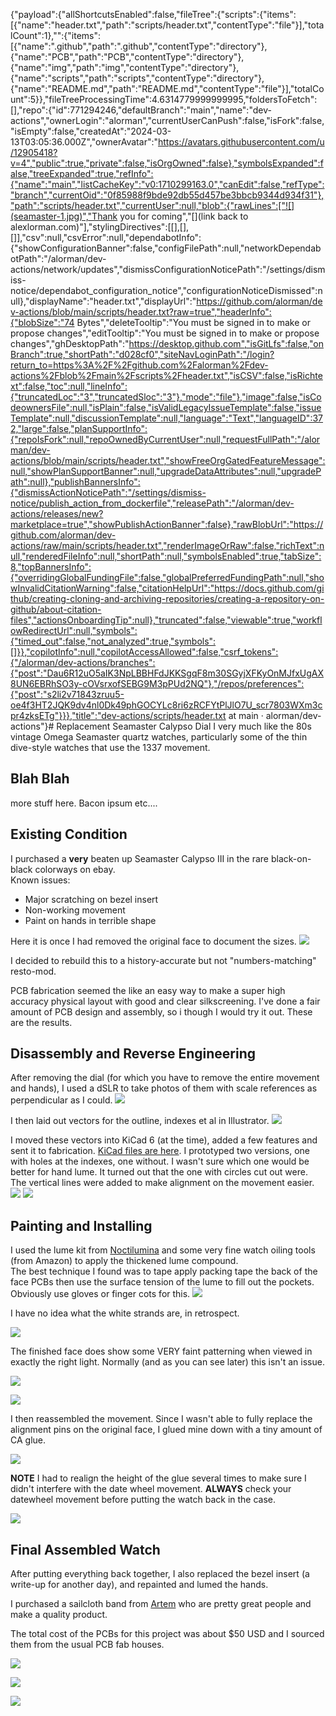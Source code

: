 {"payload":{"allShortcutsEnabled":false,"fileTree":{"scripts":{"items":[{"name":"header.txt","path":"scripts/header.txt","contentType":"file"}],"totalCount":1},"":{"items":[{"name":".github","path":".github","contentType":"directory"},{"name":"PCB","path":"PCB","contentType":"directory"},{"name":"img","path":"img","contentType":"directory"},{"name":"scripts","path":"scripts","contentType":"directory"},{"name":"README.md","path":"README.md","contentType":"file"}],"totalCount":5}},"fileTreeProcessingTime":4.6314779999999995,"foldersToFetch":[],"repo":{"id":771294246,"defaultBranch":"main","name":"dev-actions","ownerLogin":"alorman","currentUserCanPush":false,"isFork":false,"isEmpty":false,"createdAt":"2024-03-13T03:05:36.000Z","ownerAvatar":"https://avatars.githubusercontent.com/u/12905418?v=4","public":true,"private":false,"isOrgOwned":false},"symbolsExpanded":false,"treeExpanded":true,"refInfo":{"name":"main","listCacheKey":"v0:1710299163.0","canEdit":false,"refType":"branch","currentOid":"0f85988f9bde92db55d457be3bbcb9344d934f31"},"path":"scripts/header.txt","currentUser":null,"blob":{"rawLines":["![](seamaster-1.jpg)","Thank you for coming","[](link back to alexlorman.com)"],"stylingDirectives":[[],[],[]],"csv":null,"csvError":null,"dependabotInfo":{"showConfigurationBanner":false,"configFilePath":null,"networkDependabotPath":"/alorman/dev-actions/network/updates","dismissConfigurationNoticePath":"/settings/dismiss-notice/dependabot_configuration_notice","configurationNoticeDismissed":null},"displayName":"header.txt","displayUrl":"https://github.com/alorman/dev-actions/blob/main/scripts/header.txt?raw=true","headerInfo":{"blobSize":"74 Bytes","deleteTooltip":"You must be signed in to make or propose changes","editTooltip":"You must be signed in to make or propose changes","ghDesktopPath":"https://desktop.github.com","isGitLfs":false,"onBranch":true,"shortPath":"d028cf0","siteNavLoginPath":"/login?return_to=https%3A%2F%2Fgithub.com%2Falorman%2Fdev-actions%2Fblob%2Fmain%2Fscripts%2Fheader.txt","isCSV":false,"isRichtext":false,"toc":null,"lineInfo":{"truncatedLoc":"3","truncatedSloc":"3"},"mode":"file"},"image":false,"isCodeownersFile":null,"isPlain":false,"isValidLegacyIssueTemplate":false,"issueTemplate":null,"discussionTemplate":null,"language":"Text","languageID":372,"large":false,"planSupportInfo":{"repoIsFork":null,"repoOwnedByCurrentUser":null,"requestFullPath":"/alorman/dev-actions/blob/main/scripts/header.txt","showFreeOrgGatedFeatureMessage":null,"showPlanSupportBanner":null,"upgradeDataAttributes":null,"upgradePath":null},"publishBannersInfo":{"dismissActionNoticePath":"/settings/dismiss-notice/publish_action_from_dockerfile","releasePath":"/alorman/dev-actions/releases/new?marketplace=true","showPublishActionBanner":false},"rawBlobUrl":"https://github.com/alorman/dev-actions/raw/main/scripts/header.txt","renderImageOrRaw":false,"richText":null,"renderedFileInfo":null,"shortPath":null,"symbolsEnabled":true,"tabSize":8,"topBannersInfo":{"overridingGlobalFundingFile":false,"globalPreferredFundingPath":null,"showInvalidCitationWarning":false,"citationHelpUrl":"https://docs.github.com/github/creating-cloning-and-archiving-repositories/creating-a-repository-on-github/about-citation-files","actionsOnboardingTip":null},"truncated":false,"viewable":true,"workflowRedirectUrl":null,"symbols":{"timed_out":false,"not_analyzed":true,"symbols":[]}},"copilotInfo":null,"copilotAccessAllowed":false,"csrf_tokens":{"/alorman/dev-actions/branches":{"post":"Dau6R12uO5aIK3NpLBBHFdJKKSgqF8m30SGyjXFKyOnMJfxUgAX8UN6EBRhSO3y-cOVsrxofSEBG9M3pPUd2NQ"},"/repos/preferences":{"post":"s2li2v71843zruu5-oe4f3HT2JQK9dv4nl0Dk49phGOCYLc8ri6zRCFYtPlJlO7U_scr7803WXm3cpr4zksETg"}}},"title":"dev-actions/scripts/header.txt at main · alorman/dev-actions"}# Replacement Seamaster Calypso Dial
I very much like the 80s vintage Omega Seamaster quartz watches, particularly some of the thin dive-style watches that use the 1337 movement. 

## Blah Blah
more stuff here. Bacon ipsum etc....


## Existing Condition
I purchased a __very__ beaten up Seamaster Calypso III in the rare black-on-black colorways on ebay.  
Known issues:  
- Major scratching on bezel insert
- Non-working movement
- Paint on hands in terrible shape

Here it is once I had removed the original face to document the sizes. 
![](img/seamaster-1.jpg)

I decided to rebuild this to a history-accurate but not "numbers-matching" resto-mod. 

PCB fabrication seemed the like an easy way to make a super high accuracy physical layout with good and clear silkscreening. I've done a fair amount of PCB design and assembly, so i though I would try it out. These are the results. 

## Disassembly and Reverse Engineering
After removing the dial (for which you have to remove the entire movement and hands), I used a dSLR to take photos of them with scale references as perpendicular as I could. 
![](img/seamaster-11.jpg)

I then laid out vectors for the outline, indexes et al in Illustrator. 
![](img/illustrator.PNG)

I moved these vectors into KiCad 6 (at the time), added a few features and sent it to fabrication.
[KiCad files are here](https://github.com/alorman/Seamaster-Face/tree/main/PCB). I prototyped two versions, one with holes at the indexes, one without. I wasn't sure which one would be better for hand lume. It turned out that the one with circles cut out were.  
The vertical lines were added to make alignment on the movement easier. 
![](img/seamaster-face-back.jpg) ![](img/seamaster-face-front.jpg)

## Painting and Installing
I used the lume kit from [Noctilumina](https://www.noctilumina.com/) and some very fine watch oiling tools (from Amazon) to apply the thickened lume compound.  
The best technique I found was to tape apply packing tape the back of the face PCBs then use the surface tension of the lume to fill out the pockets. Obviously use gloves or finger cots for this.
![](img/seamaster-2.jpg)

I have no idea what the white strands are, in retrospect.

![](img/seamaster-3.jpg)

The finished face does show some VERY faint patterning when viewed in exactly the right light. Normally (and as you can see later) this isn't an issue. 

![](img/seamaster-4.jpg)

![](img/seamaster-5.jpg)

I then reassembled the movement. Since I wasn't able to fully replace the alignment pins on the original face, I glued mine down with a tiny amount of CA glue. 

![](img/seamaster-6.jpg)

**NOTE** I had to realign the height of the glue several times to make sure I didn't interfere with the date wheel movement. **ALWAYS** check your datewheel movement before putting the watch back in the case. 

![](img/date-wheel-1.gif)

## Final Assembled Watch
After putting everything back together, I also replaced the bezel insert (a write-up for another day), and repainted and lumed the hands. 

I purchased a sailcloth band from [Artem](https://artemstraps.com/) who are pretty great people and make a quality product.

The total cost of the PCBs for this project was about $50 USD and I sourced them from the usual PCB fab houses.

![](img/seamsater-lume.jpg)

![](img/seamaster-7.jpg)

![](img/seamaster-10.jpg)

